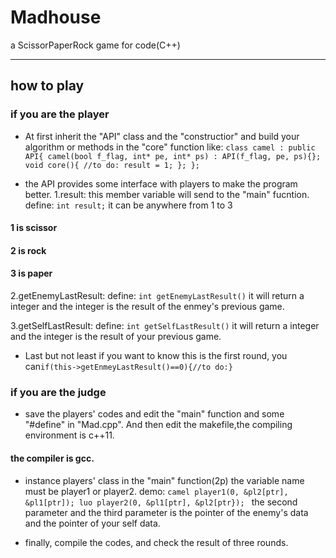 # Madhouse
a ScissorPaperRock game for code(C++)
***
## how to play
### if you are the player
* At first inherit the "API" class and the "constructior"
and build your algorithm or methods in the "core" function
like:
``
class camel : public API{
  camel(bool f_flag, int* pe, int* ps) : API(f_flag, pe, ps){};
  void core(){
    //to do:
    result = 1;
  };
}; ``

* the API provides some interface with players to make the program better.
1.result:
this member variable will send to the "main" fucntion.
define: ``int result;``
it can be anywhere from 1 to 3
#### 1 is scissor
#### 2 is rock
#### 3 is paper

2.getEnemyLastResult:
define: ``int getEnemyLastResult()``
it will return a integer and the integer is the result of the enmey's previous game.

3.getSelfLastResult:
define: ``int getSelfLastResult()``
it will return a integer and the integer is the result of your previous game.

* Last but not least
if you want to know this is the first round,
you can``if(this->getEnmeyLastResult()==0){//to do:}``

### if you are the judge
* save the players' codes
and edit the "main" function and some "#define" in "Mad.cpp".
And then edit the makefile,the compiling environment is c++11.
#### the compiler is gcc.

* instance players' class in the "main" function(2p)
the variable name must be player1 or player2.
demo:
``camel player1(0, &pl2[ptr], &pl1[ptr]);
  luo player2(0, &pl1[ptr], &pl2[ptr});
``
the second parameter and the third parameter is the pointer of the enemy's data and the pointer of your self data.

* finally, compile the codes, and check the result of three rounds.
